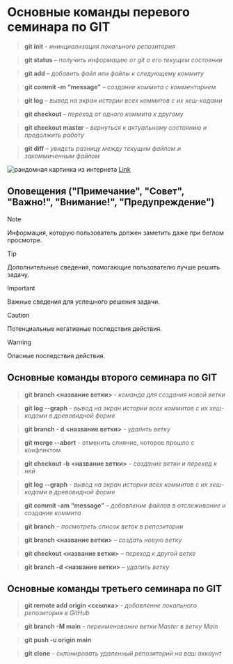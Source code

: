 # Основные команды перевого семинара по GIT

> **git init** - *ининциализация локального репозитория*

>**git status** – *получить информацию от git о его текущем состоянии*

>**git add** – *добавить файл или файлы к следующему коммиту*

>**git commit -m “message”** – *cоздание коммита с комментарием*

>**git log** – *вывод на экран истории всех коммитов с их хеш-кодами*

>**git checkout** – *переход от одного коммита к другому*

>**git checkout master** – *вернуться к актуальному состоянию и продолжить работу*

>**git diff** – *увидеть разницу между текущим файлом и закоммиченным файлом*

![рандомная картинка из интернета](https://mobimg.b-cdn.net/v3/fetch/80/807548893d3c824877406205a7aed13c.jpeg)
[Link](https://gb.ru)

## Оповещения ("Примечание", "Совет", "Важно!", "Внимание!", "Предупреждение")

> [!NOTE]
> Информация, которую пользователь должен заметить даже при беглом просмотре.

> [!TIP]
> Дополнительные сведения, помогающие пользователю лучше решить задачу.

> [!IMPORTANT]
> Важные сведения для успешного решения задачи.

> [!CAUTION]
> Потенциальные негативные последствия действия.

> [!WARNING]
> Опасные последствия действия.

## Основные команды второго семинара по GIT

> **git branch <название ветки>** - *команда для создания новой ветки*

> **git log --graph** - *вывод на экран истории всех коммитов с их хеш-кодами в древовидной форме*

> **git branch - d <название ветки>** - *удалить ветку*

>**git merge --abort** - отменить слияние, которое прошло с конфликтом

>**git checkout  -b <название ветки>** - *создание ветки и переход к ней*

>**git log --graph** - *вывод на экран истории всех коммитов с их хеш-кодами в древовидной форме*

>**git commit -am “message”** – *добавление файлов в отслеживание и создание коммита*

>**git branch** – *посмотреть список веток в репозитории*

>**git branch <название ветки>** – *создать новую ветку*

>**git checkout <название ветки>** – *переход к другой ветке*

>**git branch -d <название ветки>** – *удалить ветку*

## Основные команды третьего семинара по GIT

>**git remote add origin <ссылка>** - *добавление локального репозитория в GitHub*

>**git branch -M main** - *переименование ветки Master в ветку Main*

>**git push -u origin main** 

>**git clone** - *склонировать удаленный репозиторий на ваш аккаунт*
